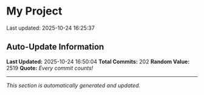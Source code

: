 # My Project


Last updated: 2025-10-24 16:25:37










































































































































































































## Auto-Update Information

**Last Updated:** 2025-10-24 16:50:04
**Total Commits:** 202
**Random Value:** 2519
**Quote:** _Every commit counts!_

---
_This section is automatically generated and updated._